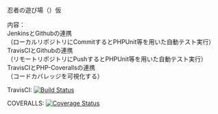忍者の遊び場（）仮

内容：  
JenkinsとGithubの連携  
（ローカルリポジトリにCommitするとPHPUnit等を用いた自動テスト実行）  
TravisCIとGithubの連携  
（リモートリポジトリにPushするとPHPUnit等を用いた自動テスト実行）  
TravisCIとPHP-Coverallsの連携  
（コードカバレッジを可視化する）  

TravisCI:
[![Build Status](https://travis-ci.org/varmil/miniature-ninja.png)](https://travis-ci.org/varmil/miniature-ninja)

COVERALLS:
[![Coverage Status](https://coveralls.io/repos/varmil/miniature-ninja/badge.png)](https://coveralls.io/r/varmil/miniature-ninja)